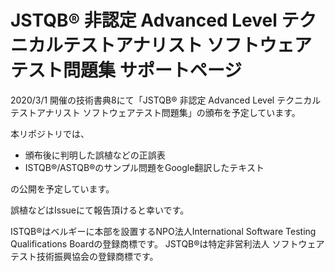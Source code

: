 # JSTQB® 非認定 Advanced Level テクニカルテストアナリスト ソフトウェアテスト問題集 サポートページ

2020/3/1 開催の技術書典8にて「JSTQB® 非認定 Advanced Level テクニカルテストアナリスト ソフトウェアテスト問題集」の頒布を予定しています。

本リポジトリでは、

* 頒布後に判明した誤植などの正誤表
* ISTQB®/ASTQB®のサンプル問題をGoogle翻訳したテキスト

の公開を予定しています。

誤植などはIssueにて報告頂けると幸いです。

ISTQB®はベルギーに本部を設置するNPO法人International Software Testing Qualifications Boardの登録商標です。
JSTQB®は特定非営利法人 ソフトウェアテスト技術振興協会の登録商標です。

